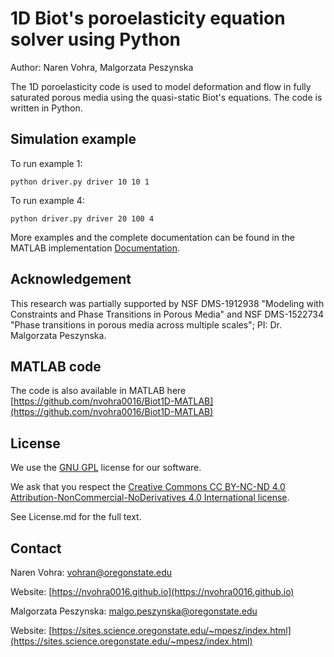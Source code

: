 # 1D Biot's poroelasticity equation solver using Python

Author: Naren Vohra, Malgorzata Peszynska

The 1D poroelasticity code is used to model deformation and flow in fully saturated porous media using the quasi-static Biot's equations. The code is written in Python.

## Simulation example

To run example 1:

``` python driver.py driver 10 10 1 ```

To run example 4:

``` python driver.py driver 20 100 4 ```

More examples and the complete documentation can be found in the MATLAB implementation [Documentation](https://github.com/nvohra0016/Biot1D-MATLAB/blob/452e0725a63db48f469df6ea6edb58c15e7215f8/Documentation.pdf).


## Acknowledgement 

This research was partially supported by NSF DMS-1912938 "Modeling with Constraints and Phase Transitions in Porous Media" and NSF DMS-1522734 "Phase transitions in porous media across multiple scales"; PI: Dr. Malgorzata Peszynska. 

## MATLAB code
The code is also available in MATLAB here [https://github.com/nvohra0016/Biot1D-MATLAB](https://github.com/nvohra0016/Biot1D-MATLAB)

## License

We use the [GNU GPL](https://www.gnu.org/licenses/licenses.en.html#GPL) license for our software. 

We ask that you respect the [Creative Commons CC BY-NC-ND 4.0 Attribution-NonCommercial-NoDerivatives 4.0 International license](https://creativecommons.org/licenses/by-nc-sa/4.0/legalcode).

See License.md for the full text.

## Contact

Naren Vohra: vohran@oregonstate.edu

Website: [https://nvohra0016.github.io](https://nvohra0016.github.io)

Malgorzata Peszynska: malgo.peszynska@oregonstate.edu

Website: [https://sites.science.oregonstate.edu/~mpesz/index.html](https://sites.science.oregonstate.edu/~mpesz/index.html)

















